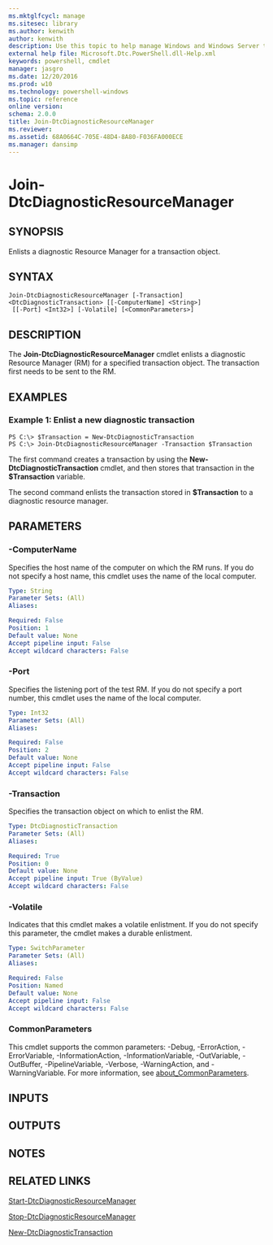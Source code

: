 ```yaml
---
ms.mktglfcycl: manage
ms.sitesec: library
ms.author: kenwith
author: kenwith
description: Use this topic to help manage Windows and Windows Server technologies with Windows PowerShell.
external help file: Microsoft.Dtc.PowerShell.dll-Help.xml
keywords: powershell, cmdlet
manager: jasgro
ms.date: 12/20/2016
ms.prod: w10
ms.technology: powershell-windows
ms.topic: reference
online version: 
schema: 2.0.0
title: Join-DtcDiagnosticResourceManager
ms.reviewer:
ms.assetid: 68A0664C-705E-48D4-8A80-F036FA000ECE
ms.manager: dansimp
---
```


# Join-DtcDiagnosticResourceManager

## SYNOPSIS
Enlists a diagnostic Resource Manager for a transaction object.

## SYNTAX

```
Join-DtcDiagnosticResourceManager [-Transaction] <DtcDiagnosticTransaction> [[-ComputerName] <String>]
 [[-Port] <Int32>] [-Volatile] [<CommonParameters>]
```

## DESCRIPTION
The **Join-DtcDiagnosticResourceManager** cmdlet enlists a diagnostic Resource Manager (RM) for a specified transaction object.
The transaction first needs to be sent to the RM.

## EXAMPLES

### Example 1: Enlist a new diagnostic transaction
```
PS C:\> $Transaction = New-DtcDiagnosticTransaction
PS C:\> Join-DtcDiagnosticResourceManager -Transaction $Transaction
```

The first command creates a transaction by using the **New-DtcDiagnosticTransaction** cmdlet, and then stores that transaction in the **$Transaction** variable.

The second command enlists the transaction stored in **$Transaction** to a diagnostic resource manager.

## PARAMETERS

### -ComputerName
Specifies the host name of the computer on which the RM runs.
If you do not specify a host name, this cmdlet uses the name of the local computer.

```yaml
Type: String
Parameter Sets: (All)
Aliases: 

Required: False
Position: 1
Default value: None
Accept pipeline input: False
Accept wildcard characters: False
```

### -Port
Specifies the listening port of the test RM.
If you do not specify a port number, this cmdlet uses the name of the local computer.

```yaml
Type: Int32
Parameter Sets: (All)
Aliases: 

Required: False
Position: 2
Default value: None
Accept pipeline input: False
Accept wildcard characters: False
```

### -Transaction
Specifies the transaction object on which to enlist the RM.

```yaml
Type: DtcDiagnosticTransaction
Parameter Sets: (All)
Aliases: 

Required: True
Position: 0
Default value: None
Accept pipeline input: True (ByValue)
Accept wildcard characters: False
```

### -Volatile
Indicates that this cmdlet makes a volatile enlistment.
If you do not specify this parameter, the cmdlet makes a durable enlistment.

```yaml
Type: SwitchParameter
Parameter Sets: (All)
Aliases: 

Required: False
Position: Named
Default value: None
Accept pipeline input: False
Accept wildcard characters: False
```

### CommonParameters
This cmdlet supports the common parameters: -Debug, -ErrorAction, -ErrorVariable, -InformationAction, -InformationVariable, -OutVariable, -OutBuffer, -PipelineVariable, -Verbose, -WarningAction, and -WarningVariable. For more information, see [about_CommonParameters](http://go.microsoft.com/fwlink/?LinkID=113216).

## INPUTS

## OUTPUTS

## NOTES

## RELATED LINKS

[Start-DtcDiagnosticResourceManager](./Start-DtcDiagnosticResourceManager.md)

[Stop-DtcDiagnosticResourceManager](./Stop-DtcDiagnosticResourceManager.md)

[New-DtcDiagnosticTransaction](./New-DtcDiagnosticTransaction.md)


